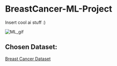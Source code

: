 # BreastCancer-ML-Project

Insert cool ai stuff :)

![ML_gif](https://media3.giphy.com/media/v1.Y2lkPTc5MGI3NjExejh3cG5lazdhdDExZmpiN2t4d3o4OTRkdXl3ejQ0a2liY2NpN2FwdiZlcD12MV9pbnRlcm5hbF9naWZfYnlfaWQmY3Q9Zw/NsBknNwmmWE8WU1q2U/giphy.gif)

## Chosen Dataset: 
[Breast Cancer Dataset](https://www.kaggle.com/datasets/awsaf49/cbis-ddsm-breast-cancer-image-dataset/data)

